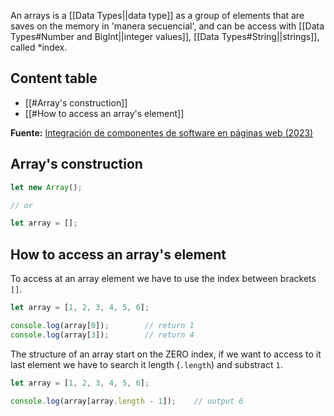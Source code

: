 An arrays is a [[Data Types||data type]] as a group of elements that are saves on the memory in 'manera secuencial', and can be access with [[Data Types#Number and BigInt||integer values]], [[Data Types#String||strings]], called *index.

## **Content table**
- [[#Array's construction]]
- [[#How to access an array's element]]

**Fuente:**
[Integración de componentes de software en páginas web (2023)](https://www.ra-ma.es/libro/mf0951-2-integracion-de-componentes-software-en-paginas-web_148555/)
## Array's construction

```javascript
let new Array();

// or

let array = [];
```
## How to access an array's element

To access at an array element we have to use the index between brackets `[]`.

```javascript
let array = [1, 2, 3, 4, 5, 6];

console.log(array[0]);        // return 1
console.log(array[3]);        // return 4
```

The structure of an array start on the ZERO index, if we want to access to it last element we have to search it length (`.length`) and substract `1`. 

```javascript
let array = [1, 2, 3, 4, 5, 6];

console.log(array[array.length - 1]);    // output 6
```
